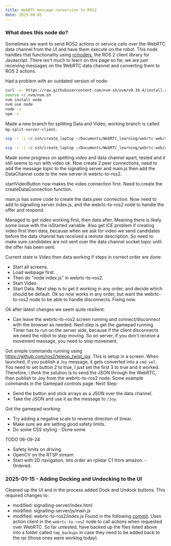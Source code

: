 ```yaml
---
title: WebRTC message conversion to ROS2
date: 2025-08-05
---
```

### What does this node do?
Sometimes we want to send ROS2 actions or service calls over the WebRTC data channel from the UI and have them execute on the robot. This node handles that functionality using [rclnodejs](https://github.com/RobotWebTools/rclnodejs), the ROS 2 client library for Javascript.
There isn't much to learn on this page so far, we are just receiving messages on the WebRTC data channel and converting them to ROS 2 actions.
<!--more-->

Had a problem with an outdated version of node:
```bash
curl -o- https://raw.githubusercontent.com/nvm-sh/nvm/v0.39.4/install.sh | bash
source ~/.nvm/nvm.sh
nvm install node
nvm use node
node -v
npm -v
```

Made a new branch for splitting Data and Video, working branch is called `mp-split-server-client`.

```bash
scp -r -i ~/.ssh/create_laptop ~/Documents/WebRTC_learning/webrtc-web/signalling-server rpi@<rpi_ip>:/home/rpi/webcam_testing

scp -r -i ~/.ssh/create_laptop ~/Documents/WebRTC_learning/webrtc-web/webrtc-to-ros2 rpi@<rpi_ip>:/home/rpi
```

Made some progress on splitting video and data channel apart, tested and it still seems to run with video ok. Now create 2 peer connections, need to add the message topic to the signalling server and main.js then add the DataChannel code to the new server in webrtc-to-ros2.

startVideoButton now makes the video connection first. Need to create the createDataConnection function.

main.js has some code to create the data peer connection. Now need to add to signalling server index.js, and the webrtc-to-ros2 node to handle the offer and respond.

Managed to get video working first, then data after. Meaning there is likely some issue with the isStarted variable. Also get ICE problem if creating video first then data, because when we ask for video we send candidates before the data channel has received a remote description. So need to make sure candidates are not sent over the data channel socket topic until the offer has been sent.

Current state is Video then data working if steps in correct order are done:
- Start all screens.
- Load webpage first.
- Then do "node index.js" in webrtc-to-ros2.
- Start Video.
- Start Data.
Next step is to get it working in any order, and decide which should be default.
Ok so now works in any order, but want the webrtc-to-ros2 node to be able to handle disconnects. Fixing now.

Ok after latest changes we seem quite resilient:
- Can leave the webrtc-to-ros2 screen running and connect/disconnect with the browser as needed.
Next step is get the gamepad running. Timer has to run on the server side, because if the client disconnects we need the robot to stop moving. So on server, if you don't receive a movement message, you need to stop movement.

Got simple commands running using https://github.com/ros2/teleop_twist_joy. This is setup in a screen. When launched, if you publish a `Joy` message, it gets converted into a `cmd_vel`. You need to set button 2 to true, I just set the first 3 to true and it worked. Therefore, I think the solution is to send the JSON through the WebRTC, then publish to Joy from the webrtc-to-ros2 node. Some example commands in the Gamepad controls page.
Next Step:
- Send the button and stick arrays as a JSON over the data channel.
- Take the JSON and use it as the message to `/Joy`.

Got the gamepad working:
- Try adding a negative scale to reverse direction of linear.
- Make sure we are setting good safety limits.
- Do some CSS styling - Done some

TODO 06-09-24
- Safety limits on driving.
- OpenCV on the RTSP stream
- Start with 2D navigation, lets order an rplidar C1 from amazon. - Ordered.


### 2025-01-15 - Adding Docking and Undocking to the UI
Cleaned up the UI and in the process added Dock and Undock buttons. This required changes to:
- modified:   signalling-server/index.html
- modified:   signalling-server/js/main.js
- modified:   webrtc-to-ros2/index.js
Found in the following [commit](https://github.com/MJPye/robot_with_webrtc/commit/99ebe3891b50af39bb48606c643c1ce2754b72cb).
Uses action client in the `webrtc-to-ros2` node to call actions when requested over WebRTC.
So far untested, have backed up the files listed above into a folder called `tmp_backups` in case they need to be added back to the rpi (those ones were working today).
